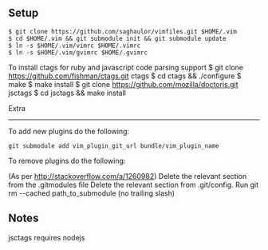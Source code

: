Setup
-----
    $ git clone https://github.com/saghaulor/vimfiles.git $HOME/.vim
    $ cd $HOME/.vim && git submodule init && git submodule update
    $ ln -s $HOME/.vim/vimrc $HOME/.vimrc
    $ ln -s $HOME/.vim/gvimrc $HOME/.gvimrc

To install ctags for ruby and javascript code parsing support
    $ git clone https://github.com/fishman/ctags.git ctags
    $ cd ctags && ./configure
    $ make
    $ make install
    $ git clone https://github.com/mozilla/doctorjs.git jsctags
    $ cd jsctags && make install

Extra
_____

To add new plugins do the following:

`git submodule add vim_plugin_git_url bundle/vim_plugin_name`

To remove plugins do the following:

(As per http://stackoverflow.com/a/1260982)
Delete the relevant section from the .gitmodules file
Delete the relevant section from .git/config.
Run git rm --cached path_to_submodule (no trailing slash)


Notes
-----
jsctags requires nodejs

